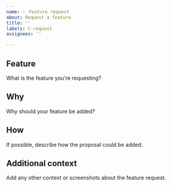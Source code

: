```yaml
---
name: ✨ Feature request
about: Request a feature
title: ''
labels: C-request
assignees: ''

---
```


<!--
Note: Please search to see if an issue already exists for this request, or if the feature already exists.
-->

## Feature
What is the feature you're requesting?

## Why
Why should your feature be added?

## How
If possible, describe how the proposal could be added.

## Additional context
Add any other context or screenshots about the feature request.
